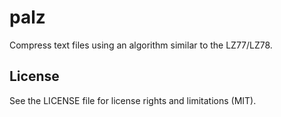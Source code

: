 # palz
Compress text files using an algorithm similar to the LZ77/LZ78.


## License

See the LICENSE file for license rights and limitations (MIT).
